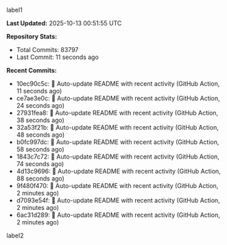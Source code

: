 
label1 
<!-- ACTIVITY_START -->
**Last Updated:** 2025-10-13 00:51:55 UTC

**Repository Stats:**
- Total Commits: 83797
- Last Commit: 11 seconds ago

**Recent Commits:**
- 10ec90c5c: 🤖 Auto-update README with recent activity (GitHub Action, 11 seconds ago)
- ce7ae3e0c: 🤖 Auto-update README with recent activity (GitHub Action, 24 seconds ago)
- 27931fea8: 🤖 Auto-update README with recent activity (GitHub Action, 38 seconds ago)
- 32a53f21b: 🤖 Auto-update README with recent activity (GitHub Action, 48 seconds ago)
- b0fc997dc: 🤖 Auto-update README with recent activity (GitHub Action, 58 seconds ago)
- 1843c7c72: 🤖 Auto-update README with recent activity (GitHub Action, 74 seconds ago)
- 4d13c9696: 🤖 Auto-update README with recent activity (GitHub Action, 88 seconds ago)
- 9f480f470: 🤖 Auto-update README with recent activity (GitHub Action, 2 minutes ago)
- d7093e54f: 🤖 Auto-update README with recent activity (GitHub Action, 2 minutes ago)
- 6ac31d289: 🤖 Auto-update README with recent activity (GitHub Action, 2 minutes ago)
<!-- ACTIVITY_END -->

label2
